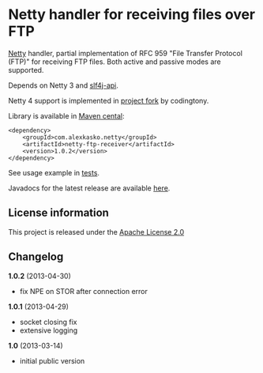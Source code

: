 Netty handler for receiving files over FTP
==========================================

[Netty](http://netty.io/) handler, partial implementation of RFC 959 "File Transfer Protocol (FTP)"
for receiving FTP files. Both active and passive modes are supported.

Depends on Netty 3 and [slf4j-api](http://www.slf4j.org/).

Netty 4 support is implemented in [project fork](https://github.com/codingtony/netty-ftp-receiver) by codingtony.

Library is available in [Maven cental](http://repo1.maven.org/maven2/com/alexkasko/netty/):

    <dependency>
        <groupId>com.alexkasko.netty</groupId>
        <artifactId>netty-ftp-receiver</artifactId>
        <version>1.0.2</version>
    </dependency>

See usage example in [tests](https://github.com/alexkasko/netty-ftp-receiver/blob/master/src/test/java/com/alexkasko/netty/ftp/FtpServerTest.java).

Javadocs for the latest release are available [here](http://alexkasko.github.com/netty-ftp-receiver/javadocs).

License information
-------------------

This project is released under the [Apache License 2.0](http://www.apache.org/licenses/LICENSE-2.0)

Changelog
---------

**1.0.2** (2013-04-30)

 * fix NPE on STOR after connection error

**1.0.1** (2013-04-29)

 * socket closing fix
 * extensive logging

**1.0** (2013-03-14)

 * initial public version
